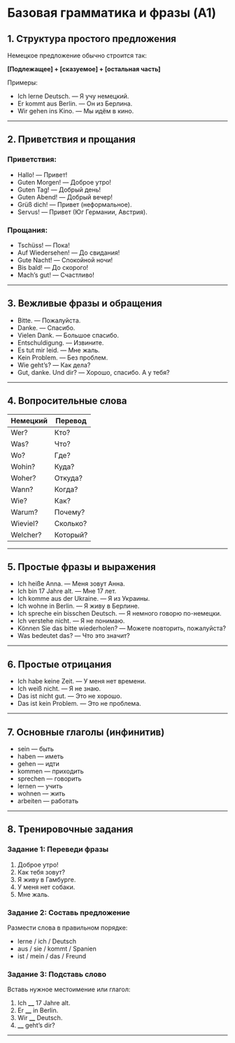 # Базовая грамматика и фразы (A1)

## 1. Структура простого предложения

Немецкое предложение обычно строится так:

**[Подлежащее] + [сказуемое] + [остальная часть]**

Примеры:

- Ich lerne Deutsch. — Я учу немецкий.
- Er kommt aus Berlin. — Он из Берлина.
- Wir gehen ins Kino. — Мы идём в кино.

---

## 2. Приветствия и прощания

### Приветствия:

- Hallo! — Привет!
- Guten Morgen! — Доброе утро!
- Guten Tag! — Добрый день!
- Guten Abend! — Добрый вечер!
- Grüß dich! — Привет (неформальное).
- Servus! — Привет (Юг Германии, Австрия).

### Прощания:

- Tschüss! — Пока!
- Auf Wiedersehen! — До свидания!
- Gute Nacht! — Спокойной ночи!
- Bis bald! — До скорого!
- Mach’s gut! — Счастливо!

---

## 3. Вежливые фразы и обращения

- Bitte. — Пожалуйста.
- Danke. — Спасибо.
- Vielen Dank. — Большое спасибо.
- Entschuldigung. — Извините.
- Es tut mir leid. — Мне жаль.
- Kein Problem. — Без проблем.
- Wie geht’s? — Как дела?
- Gut, danke. Und dir? — Хорошо, спасибо. А у тебя?

---

## 4. Вопросительные слова

| Немецкий | Перевод  |
| -------- | -------- |
| Wer?     | Кто?     |
| Was?     | Что?     |
| Wo?      | Где?     |
| Wohin?   | Куда?    |
| Woher?   | Откуда?  |
| Wann?    | Когда?   |
| Wie?     | Как?     |
| Warum?   | Почему?  |
| Wieviel? | Сколько? |
| Welcher? | Который? |

---

## 5. Простые фразы и выражения

- Ich heiße Anna. — Меня зовут Анна.
- Ich bin 17 Jahre alt. — Мне 17 лет.
- Ich komme aus der Ukraine. — Я из Украины.
- Ich wohne in Berlin. — Я живу в Берлине.
- Ich spreche ein bisschen Deutsch. — Я немного говорю по-немецки.
- Ich verstehe nicht. — Я не понимаю.
- Können Sie das bitte wiederholen? — Можете повторить, пожалуйста?
- Was bedeutet das? — Что это значит?

---

## 6. Простые отрицания

- Ich habe keine Zeit. — У меня нет времени.
- Ich weiß nicht. — Я не знаю.
- Das ist nicht gut. — Это не хорошо.
- Das ist kein Problem. — Это не проблема.

---

## 7. Основные глаголы (инфинитив)

- sein — быть
- haben — иметь
- gehen — идти
- kommen — приходить
- sprechen — говорить
- lernen — учить
- wohnen — жить
- arbeiten — работать

---

## 8. Тренировочные задания

### Задание 1: Переведи фразы

1. Доброе утро!
2. Как тебя зовут?
3. Я живу в Гамбурге.
4. У меня нет собаки.
5. Мне жаль.

### Задание 2: Составь предложение

Размести слова в правильном порядке:

- lerne / ich / Deutsch
- aus / sie / kommt / Spanien
- ist / mein / das / Freund

### Задание 3: Подставь слово

Вставь нужное местоимение или глагол:

1. Ich **\_\_** 17 Jahre alt.
2. Er **\_\_** in Berlin.
3. Wir **\_\_** Deutsch.
4. **\_\_** geht’s dir?

---
